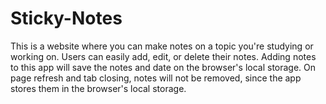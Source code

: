 # Sticky-Notes
This is a website where you can make notes on a topic you're studying or working on. Users can easily add, edit, or delete their notes.
Adding notes to this app will save the notes and date on the browser's local storage.
On page refresh and tab closing, notes will not be removed, since the app stores them in the browser's local storage.
